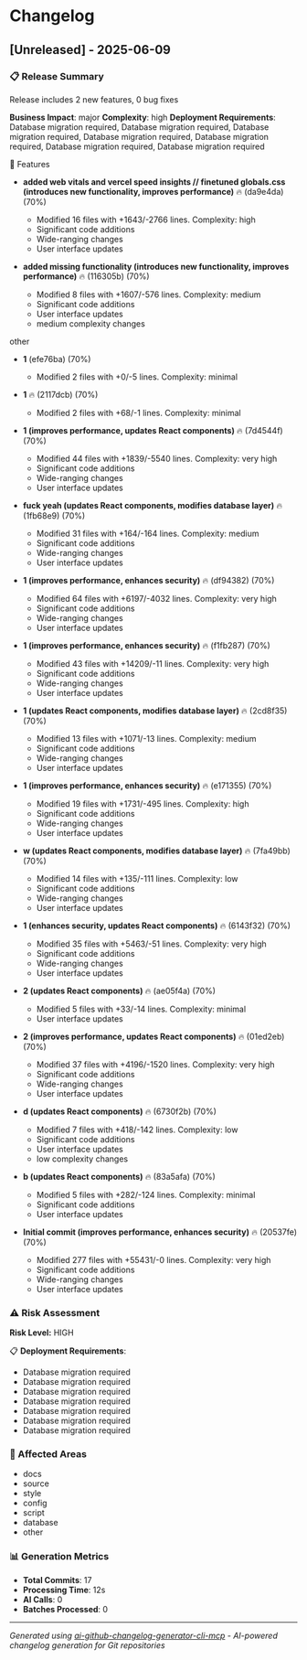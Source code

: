 # Changelog

## [Unreleased] - 2025-06-09

### 📋 Release Summary
Release includes 2 new features, 0 bug fixes

**Business Impact**: major
**Complexity**: high
**Deployment Requirements**: Database migration required, Database migration required, Database migration required, Database migration required, Database migration required, Database migration required, Database migration required

🚀 Features

- **added web vitals and vercel speed insights // finetuned globals.css (introduces new functionality, improves performance)** 🔥 (da9e4da) (70%)
  - Modified 16 files with +1643/-2766 lines. Complexity: high
  - Significant code additions
  - Wide-ranging changes
  - User interface updates

- **added missing functionality (introduces new functionality, improves performance)** 🔥 (116305b) (70%)
  - Modified 8 files with +1607/-576 lines. Complexity: medium
  - Significant code additions
  - User interface updates
  - medium complexity changes

other

- **1** (efe76ba) (70%)
  - Modified 2 files with +0/-5 lines. Complexity: minimal

- **1** 🔥 (2117dcb) (70%)
  - Modified 2 files with +68/-1 lines. Complexity: minimal

- **1 (improves performance, updates React components)** 🔥 (7d4544f) (70%)
  - Modified 44 files with +1839/-5540 lines. Complexity: very high
  - Significant code additions
  - Wide-ranging changes
  - User interface updates

- **fuck yeah (updates React components, modifies database layer)** 🔥 (1fb68e9) (70%)
  - Modified 31 files with +164/-164 lines. Complexity: medium
  - Significant code additions
  - Wide-ranging changes
  - User interface updates

- **1 (improves performance, enhances security)** 🔥 (df94382) (70%)
  - Modified 64 files with +6197/-4032 lines. Complexity: very high
  - Significant code additions
  - Wide-ranging changes
  - User interface updates

- **1 (improves performance, enhances security)** 🔥 (f1fb287) (70%)
  - Modified 43 files with +14209/-11 lines. Complexity: very high
  - Significant code additions
  - Wide-ranging changes
  - User interface updates

- **1 (updates React components, modifies database layer)** 🔥 (2cd8f35) (70%)
  - Modified 13 files with +1071/-13 lines. Complexity: medium
  - Significant code additions
  - Wide-ranging changes
  - User interface updates

- **1 (improves performance, enhances security)** 🔥 (e171355) (70%)
  - Modified 19 files with +1731/-495 lines. Complexity: high
  - Significant code additions
  - Wide-ranging changes
  - User interface updates

- **w (updates React components, modifies database layer)** 🔥 (7fa49bb) (70%)
  - Modified 14 files with +135/-111 lines. Complexity: low
  - Significant code additions
  - Wide-ranging changes
  - User interface updates

- **1 (enhances security, updates React components)** 🔥 (6143f32) (70%)
  - Modified 35 files with +5463/-51 lines. Complexity: very high
  - Significant code additions
  - Wide-ranging changes
  - User interface updates

- **2 (updates React components)** 🔥 (ae05f4a) (70%)
  - Modified 5 files with +33/-14 lines. Complexity: minimal
  - User interface updates

- **2 (improves performance, updates React components)** 🔥 (01ed2eb) (70%)
  - Modified 37 files with +4196/-1520 lines. Complexity: very high
  - Significant code additions
  - Wide-ranging changes
  - User interface updates

- **d (updates React components)** 🔥 (6730f2b) (70%)
  - Modified 7 files with +418/-142 lines. Complexity: low
  - Significant code additions
  - User interface updates
  - low complexity changes

- **b (updates React components)** 🔥 (83a5afa) (70%)
  - Modified 5 files with +282/-124 lines. Complexity: minimal
  - Significant code additions
  - User interface updates

- **Initial commit (improves performance, enhances security)** 🔥 (20537fe) (70%)
  - Modified 277 files with +55431/-0 lines. Complexity: very high
  - Significant code additions
  - Wide-ranging changes
  - User interface updates

### ⚠️ Risk Assessment
**Risk Level:** HIGH

📋 **Deployment Requirements**:
- Database migration required
- Database migration required
- Database migration required
- Database migration required
- Database migration required
- Database migration required
- Database migration required

### 🎯 Affected Areas
- docs
- source
- style
- config
- script
- database
- other

### 📊 Generation Metrics
- **Total Commits**: 17
- **Processing Time**: 12s
- **AI Calls**: 0
- **Batches Processed**: 0

---

*Generated using [ai-github-changelog-generator-cli-mcp](https://github.com/idominikosgr/AI-github-changelog-generator-cli-mcp) - AI-powered changelog generation for Git repositories*
